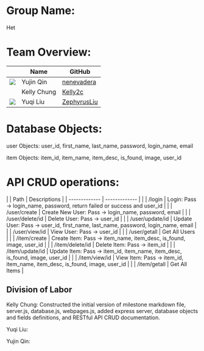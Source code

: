 # Group Name: 
Het

# Team Overview: 
| | Name | GitHub |
| ------------- |------------- | ------------- |
| ![](https://avatars.githubusercontent.com/u/71847172?s=48&v=4) | Yujin Qin | [nenevadera](https://github.com/nenevadera) |
| ![]() | Kelly Chung | [Kelly2c](https://github.com/Kelly2c) |
| ![](https://avatars.githubusercontent.com/u/58710754?s=40&v=4) | Yuqi Liu| [ZephyrusLiu](https://github.com/ZephyrusLiu) |

# Database Objects:

user Objects: 
user_id, first_name, last_name, password, login_name, email

item Objects: 
item_id, item_name, item_desc, is_found, image, user_id

# API CRUD operations:

| | Path | Descriptions | 
| ------------- | ------------- |
| | /login | Login: Pass -> login_name, password, return failed or success and user_id |
| | /user/create | Create New User: Pass -> login_name, password, email |
| | /user/delete/id | Delete User: Pass -> user_id |
| | /user/update/id | Update User: Pass -> user_id, first_name, last_name, password, login_name, email |
| | /user/view/id | View User: Pass -> user_id |
| | /user/getall | Get All Users |
| | /item/create | Create Item: Pass -> item_name, item_desc, is_found, image, user_id |
| | /item/delete/id | Delete Item: Pass -> item_id |
| | /item/update/id | Update Item: Pass -> item_id, item_name, item_desc, is_found, image, user_id |
| | /item/view/id | View Item: Pass -> item_id, item_name, item_desc, is_found, image, user_id |
| | /item/getall | Get All Items |

## Division of Labor
Kelly Chung: Constructed the initial version of milestone markdown file, server.js, database.js, webpages.js, added express server, database objects and fields definitions, and RESTful API CRUD documentation.

Yuqi Liu:

Yujin Qin: